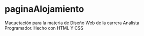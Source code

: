 # paginaAlojamiento


Maquetación para la materia de Diseño Web  de la carrera Analista Programador.
Hecho con HTML Y CSS
